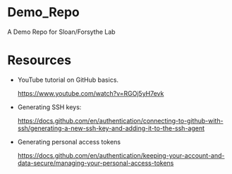 # Demo_Repo
A Demo Repo for Sloan/Forsythe Lab

# Resources

* YouTube tutorial on GitHub basics.

  https://www.youtube.com/watch?v=RGOj5yH7evk

* Generating SSH keys:

  https://docs.github.com/en/authentication/connecting-to-github-with-ssh/generating-a-new-ssh-key-and-adding-it-to-the-ssh-agent
* Generating personal access tokens

  https://docs.github.com/en/authentication/keeping-your-account-and-data-secure/managing-your-personal-access-tokens


